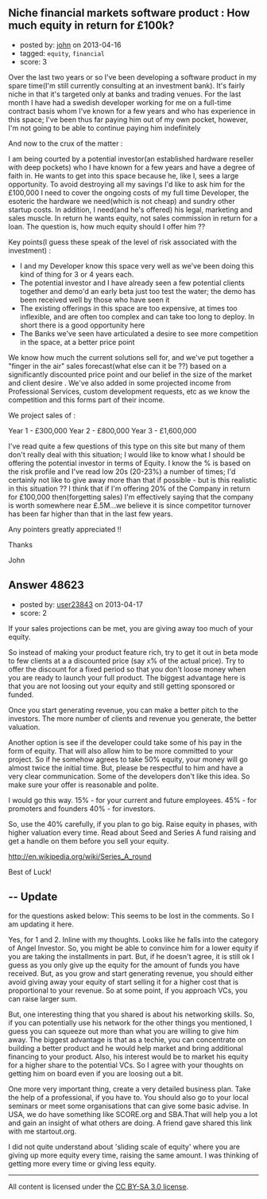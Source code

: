## Niche financial markets software product : How much equity in return for £100k?

- posted by: [john](https://stackexchange.com/users/-1/25893-john) on 2013-04-16
- tagged: `equity`, `financial`
- score: 3

Over the last two years or so I've been developing a software product in my spare time(I'm still currently consulting at an investment bank). It's fairly niche in that it's targeted only at banks and trading venues. For the last month I have had a swedish developer working for me on a full-time contract basis whom I've known for a few years and who has experience in this space; I've been thus far paying him out of my own pocket, however, I'm not going to be able to continue paying him indefinitely

And now to the crux of the matter : 

I am being courted by a potential investor(an established hardware reseller with deep pockets) who I have known for a few years and have a degree of faith in. He wants to get into this space because he, like I, sees a large opportunity. To avoid destroying all my savings I'd like to ask him for the £100,000 I need to cover the ongoing costs of my full time Developer, the esoteric the hardware we need(which is not cheap) and sundry other startup costs. In addition, I need(and he's offered) his legal, marketing and sales muscle. In return he wants equity, not sales commission in return for a loan. The question is, how much equity should I offer him ?? 

Key points(I guess these speak of the level of risk associated with the investment) : 

 - I and my Developer know this space very well as we've been doing this kind of thing for 3 or 4 years each. 
 - The potential investor and I have already seen a few potential clients together and demo'd an early beta just too test the water; the demo has been received well by those who have seen it
 - The existing offerings in this space are too expensive, at times too inflexible, and are often too complex and can take too long to deploy. In short there is a good opportunity here
- The Banks we've seen have articulated a desire to see more competition in the space, at a better price point

We know how much the current solutions sell for, and we've put together a "finger in the air" sales forecast(what else can it be ??) based on a significantly discounted price point and our belief in the size of the market and client desire . We've also added in some projected income from Professional Services, custom development requests, etc as we know the competition and this forms part of their income. 

We project sales of :

Year 1 - £300,000
Year 2 - £800,000
Year 3 - £1,600,000

I've read quite a few questions of this type on this site but many of them don't really deal with this situation; I would like to know what I should be offering the potential investor in terms of Equity. I know the % is based on the risk profile and I've read low 20s (20-23%) a number of times; I'd certainly not like to give away more than that if possible - but is this realistic in this situation ??  I think that if I'm offering 20% of the Company in return for £100,000 then(forgetting sales) I'm effectively saying that the company is worth somewhere near £.5M...we believe it is since competitor turnover has been far higher than that in the last few years.

Any pointers greatly appreciated !!


Thanks

John 






## Answer 48623

- posted by: [user23843](https://stackexchange.com/users/-1/23843-user23843) on 2013-04-17
- score: 2

If your sales projections can be met, you are giving away too much of your equity.

So instead of making your product feature rich, try to get it out in beta mode to few clients at a a discounted price (say x% of the actual price). Try to offer the discount for a fixed period so that you don't loose money when you are ready to launch your full product. The biggest advantage here is that you are not loosing out your equity and still getting sponsored or funded.

Once you start generating revenue, you can make a better pitch to the investors. The more number of clients and revenue you generate, the better valuation. 

Another option is see if the developer could take some of his pay in the form of equity. That will also allow him to be more committed to your project. So if he somehow agrees to take 50% equity, your money will go almost twice the initial time. But, please be respectful to him and have a very clear communication. Some of the developers don't like this idea. So make sure your offer is reasonable and polite. 

I would go this way.
15% - for your current and future employees.
45% - for promoters and founders
40% - for investors.

So, use the 40% carefully, if you plan to go big.
Raise equity in phases, with higher valuation every time.
Read about Seed and Series A fund raising and get a handle on them before you sell your equity. 

http://en.wikipedia.org/wiki/Series_A_round 

Best of Luck!


--
Update 
--
for the questions asked below: This seems to be lost in the comments. So I am updating it here.


Yes, for 1 and 2. Inline with my thoughts. 
Looks like he falls into the category of Angel Investor. So, you might be able to convince him for a lower equity if you are taking the installments in part. But, if he doesn't agree, it is still ok I guess as you only give up the equity for the amount of funds you have received. But, as you grow and start generating revenue, you should either avoid giving away your equity of start selling it for a higher cost that is proportional to your revenue. So at some point, if you approach VCs, you can raise larger sum. 

But, one interesting thing that you shared is about his networking skills. So, if you can potentially use his network for the other things you mentioned, I guess you can squeeze out more than what you are willing to give him away. The biggest advantage is that as a techie, you can concentrate on building a better product and he would help market and bring additional financing to your product. Also, his interest would be to market his equity for a higher share to the potential VCs. So I agree with your thoughts on getting him on board even if you are loosing out a bit.  

One more very important thing, create a very detailed business plan. Take the help of a professional, if you have to. You should also go to your local seminars or meet some organisations that can give some basic advise. In USA, we do have something like SCORE.org and SBA.That will help you a lot and gain an insight of what others are doing. A friend gave shared this link with me startout.org. 

I did not quite understand about 'sliding scale of equity' where you are giving up more equity every time, raising the same amount. I was thinking of getting more every time or giving less equity. 



---

All content is licensed under the [CC BY-SA 3.0 license](https://creativecommons.org/licenses/by-sa/3.0/).
